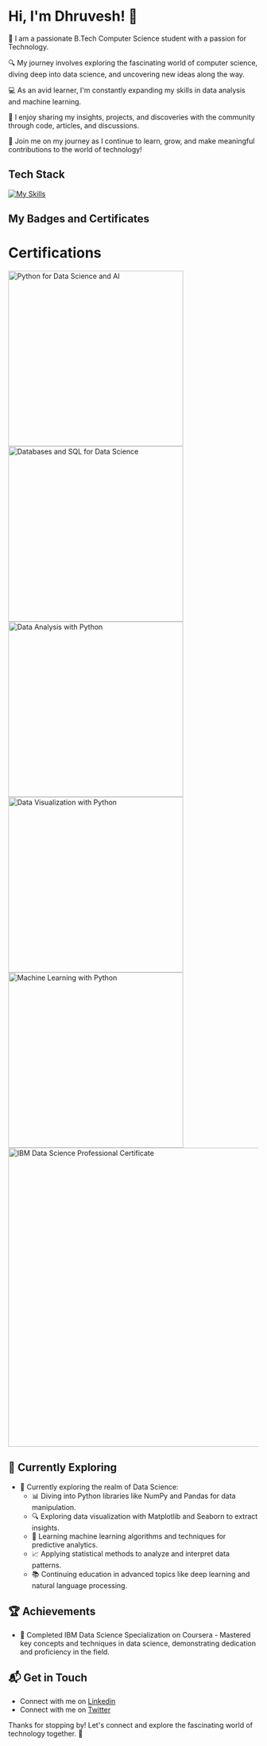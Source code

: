 # Hi, I'm Dhruvesh! 👋

👋 I am a passionate B.Tech Computer Science student with a passion for Technology.

🔍 My journey involves exploring the fascinating world of computer science, diving deep into data science, and uncovering new ideas along the way.

💻 As an avid learner, I'm constantly expanding my skills in data analysis and machine learning.

📝 I enjoy sharing my insights, projects, and discoveries with the community through code, articles, and discussions.

🌱 Join me on my journey as I continue to learn, grow, and make meaningful contributions to the world of technology!

## Tech Stack
[![My Skills](https://skillicons.dev/icons?i=py,r,anaconda)](https://skillicons.dev)

## My Badges and Certificates

<!--START_SECTION:badges-->

# Certifications

<a href="https://www.credly.com/badges/af49a68a-9222-4dcd-a254-efa0de729133/public_url" title="Python for Data Science and AI">
    <img src="https://images.credly.com/size/680x680/images/0571ab1d-f43b-43d9-9c68-8ebd0ebd61b7/Python_for_Data_Sci_and_AI_Foundational.png" alt="Python for Data Science and AI" width="352" height="352">
</a>
<a href="https://www.credly.com/badges/dd88b0b3-91c1-44f1-ae63-17fb0f9fd493/public_url" title="Databases and SQL for Data Science">
    <img src="https://images.credly.com/size/680x680/images/594e0ab7-c864-4d9a-9987-3a903ec3f06a/Cognitive_Class_-_DB_and_SQL_for_Data_Sci.png" alt="Databases and SQL for Data Science" width="352" height="352">
</a>
<a href="https://www.credly.com/badges/f5534a92-d727-458e-b8a9-c9cdeef7013d/public_url" title="Data Analysis with Python">
    <img src="https://images.credly.com/size/680x680/images/fa39f4f0-174a-4886-b821-6a37d42b8b3a/Cognitive_Class_-_Data_Analysis_w_Python.png" alt="Data Analysis with Python" width="352" height="352">
</a>
<a href="https://www.credly.com/badges/0d90fc23-3afb-41c3-926a-24e2bad1b770/public_urll" title="Data Visualization with Python">
    <img src="https://images.credly.com/size/680x680/images/76326afb-199d-4250-a74f-01bc86dda118/Cognitive_Class_-_Data_Visual_w_Python.png" alt="Data Visualization with Python" width="352" height="352">
</a>
<a href="https://www.credly.com/badges/db5290da-b975-4552-a12b-f98294d6eb61/public_url" title="Machine Learning with Python">
    <img src="https://images.credly.com/size/680x680/images/5ae9bf9e-da6e-4cec-82eb-d2b4cfea9751/Machine_Learning_with_Python.png" alt="Machine Learning with Python" width="352" height="352">
</a>
<a href="https://www.credly.com/badges/9fffd1b8-6e5a-41ca-8b64-f74f30ad308b/public_url" title="IBM Data Science Professional Certificate">
    <img src="https://images.credly.com/size/680x680/images/b47e9b58-7f54-4981-b156-5e7d354c8215/Professional_Certificate_-_Data_Science.png" alt="IBM Data Science Professional Certificate" width="600" height="600">
</a>


## 🌱 Currently Exploring

- 🚀 Currently exploring the realm of Data Science:
  - 📊 Diving into Python libraries like NumPy and Pandas for data manipulation.
  - 🔍 Exploring data visualization with Matplotlib and Seaborn to extract insights.
  - 🤖 Learning machine learning algorithms and techniques for predictive analytics.
  - 📈 Applying statistical methods to analyze and interpret data patterns.
  - 📚 Continuing education in advanced topics like deep learning and natural language processing.
    
 ## 🏆 Achievements

- 🌟 Completed IBM Data Science Specialization on Coursera - Mastered key concepts and techniques in data science, demonstrating dedication and proficiency in the field.


## 📬 Get in Touch

- Connect with me on [Linkedin](https://www.linkedin.com/in/dhruvesh-bawane)
- Connect with me on [Twitter](https://twitter.com/dhruveshbawane)

Thanks for stopping by! Let's connect and explore the fascinating world of technology together. 🚀



<!--

Here are some ideas to get you started:

- 🔭 I’m currently working on ...
- 🌱 I’m currently learning ...
- 👯 I’m looking to collaborate on ...
- 🤔 I’m looking for help with ...
- 💬 Ask me about ...
- 📫 How to reach me: ...
- 😄 Pronouns: ...
- ⚡ Fun fact: ...
-->

